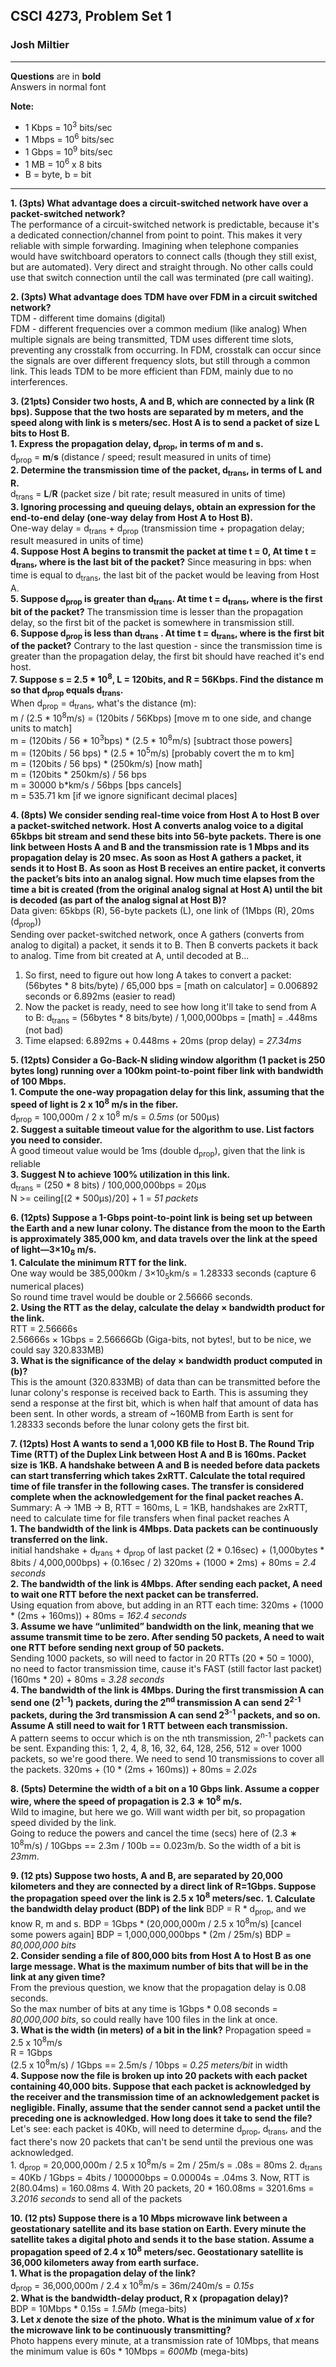 ## CSCI 4273, Problem Set 1  
### Josh Miltier
----
**Questions** are in **bold**  
Answers in normal font  

**Note:**  
- 1 Kbps = 10<sup>3</sup> bits/sec  
- 1 Mbps = 10<sup>6</sup> bits/sec  
- 1 Gbps = 10<sup>9</sup> bits/sec  
- 1 MB = 10<sup>6</sup> x 8 bits  
- B = byte, b = bit  

----

**1. (3pts) What advantage does a circuit-switched network have over a packet-switched network?**  
  The performance of a circuit-switched network is predictable, because it's a dedicated connection/channel from point to point. This makes it very reliable with simple forwarding. Imagining when telephone companies would have switchboard operators to connect calls (though they still exist, but are automated). Very direct and straight through. No other calls could use that switch connection until the call was terminated (pre call waiting).


**2. (3pts) What advantage does TDM have over FDM in a circuit switched network?**  
  TDM - different time domains (digital)  
  FDM - different frequencies over a common medium (like analog)
  When multiple signals are being transmitted, TDM uses different time slots, preventing any crosstalk from occurring. In FDM, crosstalk can occur since the signals are over different frequency slots, but still through a common link. This leads TDM to be more efficient than FDM, mainly due to no interferences.

__3. (21pts) Consider two hosts, A and B, which are connected by a link (**R** bps). Suppose that the two hosts are separated by **m** meters, and the speed along with link is **s** meters/sec. Host A is to send a packet of size **L** bits to Host B.__   
  **1. Express the propagation delay, d<sub>prop</sub>, in terms of m and s.**  
    d<sub>prop</sub> = **m**/**s** (distance / speed; result measured in units of time)  
  **2. Determine the transmission time of the packet, d<sub>trans</sub>, in terms of L and R.**  
    d<sub>trans</sub> = **L**/**R**  (packet size / bit rate; result measured in units of time)       
  **3. Ignoring processing and queuing delays, obtain an expression for the end-to-end delay (one-way delay from Host A to Host B).**  
    One-way delay = d<sub>trans</sub> + d<sub>prop</sub> (transmission time + propagation delay; result measured in units of time)  
  **4. Suppose Host A begins to transmit the packet at time t = 0, At time t = d<sub>trans</sub>, where is the last bit of the packet?**
    Since measuring in bps: when time is equal to d<sub>trans</sub>, the last bit of the packet would be leaving from Host A.  
  **5. Suppose d<sub>prop</sub> is greater than d<sub>trans</sub>. At time t = d<sub>trans</sub>, where is the first bit of the packet?**
    The transmission time is lesser than the propagation delay, so the first bit of the packet is somewhere in transmission still.  
  **6. Suppose d<sub>prop</sub> is less than d<sub>trans</sub> . At time t = d<sub>trans</sub>, where is the first bit of the packet?**
    Contrary to the last question - since the transmission time is greater than the propagation delay, the first bit should have reached it's end host.  
  **7. Suppose s = 2.5 * 10<sup>8</sup>, L = 120bits, and R = 56Kbps. Find the distance m so that d<sub>prop</sub> equals d<sub>trans</sub>.**   
    When d<sub>prop</sub> = d<sub>trans</sub>, what's the distance (m):  
    m / (2.5 * 10<sup>8</sup>m/s) = (120bits / 56Kbps)                    [move m to one side, and change units to match]  
    m = (120bits / 56 * 10<sup>3</sup>bps) * (2.5 * 10<sup>8</sup>m/s)    [subtract those powers]  
    m = (120bits / 56 bps) * (2.5 * 10<sup>5</sup>m/s)                    [probably covert the m to km]  
    m = (120bits / 56 bps) * (250km/s)     [now math]  
    m = (120bits * 250km/s) / 56 bps  
    m = 30000 b*km/s / 56bps                [bps cancels]  
    m = 535.71 km                           [if we ignore significant decimal places]  


**4. (8pts) We consider sending real-time voice from Host A to Host B over a packet-switched network. Host A converts analog voice to a digital 65kbps bit stream and send these bits into 56-byte packets. There is one link between Hosts A and B and the transmission rate is 1 Mbps and its propagation delay is 20 msec. As soon as Host A gathers a packet, it sends it to Host B. As soon as Host B receives an entire packet, it converts the packet’s bits into an analog signal. How much time elapses from the time a bit is created (from the original analog signal at Host A) until the bit is decoded (as part of the analog signal at Host B)?**  
  Data given: 65kbps (R), 56-byte packets (L), one link of (1Mbps (R), 20ms (d<sub>prop</sub>))  
  Sending over packet-switched network, once A gathers (converts from analog to digital) a packet, it sends it to B. Then B converts packets it back to analog. Time from bit created at A, until decoded at B...  
  1. So first, need to figure out how long A takes to convert a packet:  (56bytes * 8 bits/byte) / 65,000 bps = [math on calculator] = 0.006892 seconds or 6.892ms (easier to read)  
  2. Now the packet is ready, need to see how long it'll take to send from A to B: d<sub>trans</sub> = (56bytes * 8 bits/byte) / 1,000,000bps = [math] = .448ms (not bad)
  3. Time elapsed: 6.892ms + 0.448ms + 20ms (prop delay) = *27.34ms*  


**5. (12pts) Consider a Go-Back-N sliding window algorithm (1 packet is 250 bytes long) running over a 100km point-to-point fiber link with bandwidth of 100 Mbps.**   
    **1. Compute the one-way propagation delay for this link, assuming that the speed of light is 2 x 10<sup>8</sup> m/s in the fiber.**  
        d<sub>prop</sub> = 100,000m / 2 x 10<sup>8</sup> m/s = *0.5ms* (or 500μs)  
    **2. Suggest a suitable timeout value for the algorithm to use. List factors you need to consider.**  
        A good timeout value would be 1ms (double d<sub>prop</sub>), given that the link is reliable  
    **3. Suggest N to achieve 100% utilization in this link.**  
        d<sub>trans</sub> = (250 * 8 bits) / 100,000,000bps = 20μs  
        N >= ceiling[(2 * 500μs)/20] + 1 = *51 packets*


**6. (12pts) Suppose a 1-Gbps point-to-point link is being set up between the Earth and a new lunar colony. The distance from the moon to the Earth is approximately 385,000 km, and data travels over the link at the speed of light—3×10<sub>8</sub> m/s.**  
    **1. Calculate the minimum RTT for the link.**  
        One way would be 385,000km / 3×10<sub>5</sub>km/s = 1.28333 seconds (capture 6 numerical places)  
        So round time travel would be double or 2.56666 seconds.  
    **2. Using the RTT as the delay, calculate the delay × bandwidth product for the link.**  
        RTT = 2.56666s  
        2.56666s × 1Gbps = 2.56666Gb (Giga-bits, not bytes!, but to be nice, we could say 320.833MB)  
    **3. What is the significance of the delay × bandwidth product computed in (b)?**  
        This is the amount (320.833MB) of data than can be transmitted before the lunar colony's response is received back to Earth. This is assuming they send a response at the first bit, which is when half that amount of data has been sent. In other words, a stream of ~160MB from Earth is sent for 1.28333 seconds before the lunar colony gets the first bit.


**7. (12pts) Host A wants to send a 1,000 KB file to Host B. The Round Trip Time (RTT) of the Duplex Link between Host A and B is 160ms. Packet size is 1KB. A handshake between A and B is needed before data packets can start transferring which takes 2xRTT. Calculate the total required time of file transfer in the following cases. The transfer is considered complete when the acknowledgement for the final packet reaches A.**  
    Summary: A -> 1MB -> B, RTT = 160ms, L = 1KB, handshakes are 2xRTT, need to calculate time for file transfers when final packet reaches A  
    **1. The bandwidth of the link is 4Mbps. Data packets can be continuously transferred on the link.**  
        initial handshake + d<sub>trans</sub> + d<sub>prop</sub> of last packet
        (2 * 0.16sec) + (1,000bytes * 8bits / 4,000,000bps) + (0.16sec / 2)
        320ms + (1000 * 2ms) + 80ms = *2.4 seconds*   
    **2. The bandwidth of the link is 4Mbps. After sending each packet, A need to wait one RTT before the next packet can be transferred.**  
      Using equation from above, but adding in an RTT each time: 320ms + (1000 * (2ms + 160ms)) + 80ms = *162.4 seconds*   
    **3. Assume we have “unlimited” bandwidth on the link, meaning that we assume transmit time to be zero. After sending 50 packets, A need to wait one RTT before sending next group of 50 packets.**  
      Sending 1000 packets, so will need to factor in 20 RTTs (20 * 50 = 1000), no need to factor transmission time, cause it's FAST (still factor last packet)
      (160ms * 20) + 80ms = *3.28 seconds*  
    **4. The bandwidth of the link is 4Mbps. During the first transmission A can send one (2<sup>1-1</sup>) packets, during the 2<sup>nd</sup> transmission A can send 2<sup>2-1</sup> packets, during the 3rd transmission A can send 2<sup>3-1</sup> packets, and so on. Assume A still need to wait for 1 RTT between each transmission.**  
      A pattern seems to occur which is on the nth transmission, 2<sup>n-1</sup> packets can be sent. Expanding this: 1, 2, 4, 8, 16, 32, 64, 128, 256, 512 = over 1000 packets, so we're good there. We need to send 10 transmissions to cover all the packets.
      320ms + (10 * (2ms + 160ms)) + 80ms = *2.02s*


**8. (5pts) Determine the width of a bit on a 10 Gbps link. Assume a copper wire, where the speed of propagation is 2.3 ∗ 10<sup>8</sup> m/s.**   
    Wild to imagine, but here we go. Will want width per bit, so propagation speed divided by the link.  
    Going to reduce the powers and cancel the time (secs) here of (2.3 ∗ 10<sup>8</sup>m/s) / 10Gbps == 2.3m / 100b == 0.023m/b. So the width of a bit is *23mm*.  


**9. (12 pts) Suppose two hosts, A and B, are separated by 20,000 kilometers and they are connected by a direct link of R=1Gbps. Suppose the propagation speed over the link is 2.5 x 10<sup>8</sup> meters/sec.**
    **1. Calculate the bandwidth delay product (BDP) of the link**
      BDP = R * d<sub>prop</sub>, and we know R, m and s.
      BDP = 1Gbps * (20,000,000m / 2.5 x 10<sup>8</sup>m/s)   [cancel some powers again]
      BDP = 1,000,000,000bps * (2m / 25m/s)
      BDP = *80,000,000 bits*  
    **2. Consider sending a file of 800,000 bits from Host A to Host B as one large message. What is the maximum number of bits that will be in the link at any given time?**  
      From the previous question, we know that the propagation delay is 0.08 seconds.  
      So the max number of bits at any time is 1Gbps * 0.08 seconds = *80,000,000 bits*, so could really have 100 files in the link at once.  
    **3. What is the width (in meters) of a bit in the link?**
      Propagation speed = 2.5 x 10<sup>8</sup>m/s  
      R = 1Gbps  
      (2.5 x 10<sup>8</sup>m/s) / 1Gbps == 2.5m/s / 10bps = *0.25 meters/bit* in width  
    **4. Suppose now the file is broken up into 20 packets with each packet containing 40,000 bits. Suppose that each packet is acknowledged by the receiver and the transmission time of an acknowledgement packet is negligible. Finally, assume that the sender cannot send a packet until the preceding one is acknowledged. How long does it take to send the file?**
      Let's see: each packet is 40Kb, will need to determine d<sub>prop</sub>, d<sub>trans</sub>, and the fact there's now 20 packets that can't be send until the previous one was acknowledged.  
      1. d<sub>prop</sub> = 20,000,000m / 2.5 x 10<sup>8</sup>m/s = 2m / 25m/s = .08s = 80ms
      2. d<sub>trans</sub> = 40Kb / 1Gbps = 4bits / 100000bps = 0.00004s = .04ms
      3. Now, RTT is 2(80.04ms) = 160.08ms
      4. With 20 packets, 20 * 160.08ms = 3201.6ms = *3.2016 seconds* to send all of the packets


**10. (12 pts) Suppose there is a 10 Mbps microwave link between a geostationary satellite and its base station on Earth. Every minute the satellite takes a digital photo and sends it to the base station. Assume a propagation speed of 2.4 x 10<sup>8</sup> meters/sec. Geostationary satellite is 36,000 kilometers away from earth surface.**  
    **1. What is the propagation delay of the link?**  
      d<sub>prop</sub> = 36,000,000m / 2.4 x 10<sup>8</sup>m/s = 36m/240m/s = *0.15s*  
    **2. What is the bandwidth-delay product, R x (propagation delay)?**  
      BDP = 10Mbps * 0.15s = *1.5Mb* (mega-bits)  
    **3. Let *x* denote the size of the photo. What is the minimum value of *x* for the microwave link to be continuously transmitting?**  
      Photo happens every minute, at a transmission rate of 10Mbps, that means the minimum value is 60s * 10Mbps = *600Mb* (mega-bits)
